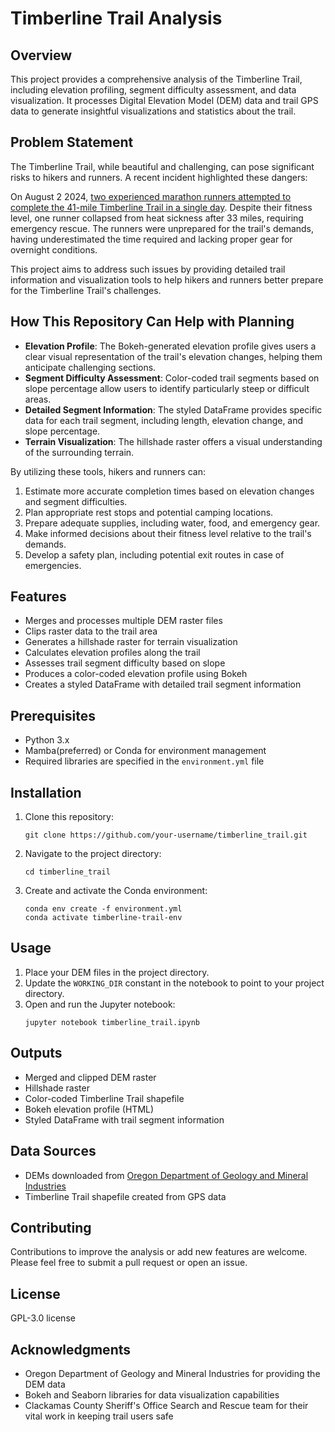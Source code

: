 # Timberline Trail Analysis

## Overview
This project provides a comprehensive analysis of the Timberline Trail, including elevation profiling, segment difficulty assessment, and data visualization. It processes Digital Elevation Model (DEM) data and trail GPS data to generate insightful visualizations and statistics about the trail.

## Problem Statement
The Timberline Trail, while beautiful and challenging, can pose significant risks to hikers and runners. A recent incident highlighted these dangers:

On August 2 2024, [two experienced marathon runners attempted to complete the 41-mile Timberline Trail in a single day](https://www.kptv.com/2024/08/08/runner-rescued-timberline-trail-mount-hood-after-collapsing/). Despite their fitness level, one runner collapsed from heat sickness after 33 miles, requiring emergency rescue. The runners were unprepared for the trail's demands, having underestimated the time required and lacking proper gear for overnight conditions.

This project aims to address such issues by providing detailed trail information and visualization tools to help hikers and runners better prepare for the Timberline Trail's challenges.

## How This Repository Can Help with Planning
- **Elevation Profile**: The Bokeh-generated elevation profile gives users a clear visual representation of the trail's elevation changes, helping them anticipate challenging sections.
- **Segment Difficulty Assessment**: Color-coded trail segments based on slope percentage allow users to identify particularly steep or difficult areas.
- **Detailed Segment Information**: The styled DataFrame provides specific data for each trail segment, including length, elevation change, and slope percentage.
- **Terrain Visualization**: The hillshade raster offers a visual understanding of the surrounding terrain.

By utilizing these tools, hikers and runners can:
1. Estimate more accurate completion times based on elevation changes and segment difficulties.
2. Plan appropriate rest stops and potential camping locations.
3. Prepare adequate supplies, including water, food, and emergency gear.
4. Make informed decisions about their fitness level relative to the trail's demands.
5. Develop a safety plan, including potential exit routes in case of emergencies.

## Features
- Merges and processes multiple DEM raster files
- Clips raster data to the trail area
- Generates a hillshade raster for terrain visualization
- Calculates elevation profiles along the trail
- Assesses trail segment difficulty based on slope
- Produces a color-coded elevation profile using Bokeh
- Creates a styled DataFrame with detailed trail segment information

## Prerequisites
- Python 3.x
- Mamba(preferred) or Conda for environment management
- Required libraries are specified in the `environment.yml` file

## Installation
1. Clone this repository:
   ```
   git clone https://github.com/your-username/timberline_trail.git
   ```
2. Navigate to the project directory:
   ```
   cd timberline_trail
   ```
3. Create and activate the Conda environment:
   ```
   conda env create -f environment.yml
   conda activate timberline-trail-env
   ```

## Usage
1. Place your DEM files in the project directory.
2. Update the `WORKING_DIR` constant in the notebook to point to your project directory.
3. Open and run the Jupyter notebook:
   ```
   jupyter notebook timberline_trail.ipynb
   ```

## Outputs
- Merged and clipped DEM raster
- Hillshade raster
- Color-coded Timberline Trail shapefile
- Bokeh elevation profile (HTML)
- Styled DataFrame with trail segment information

## Data Sources
- DEMs downloaded from [Oregon Department of Geology and Mineral Industries](https://pubs.oregon.gov/dogami/ldq/p-LDQ.htm)
- Timberline Trail shapefile created from GPS data

## Contributing
Contributions to improve the analysis or add new features are welcome. Please feel free to submit a pull request or open an issue.

## License
GPL-3.0 license

## Acknowledgments
- Oregon Department of Geology and Mineral Industries for providing the DEM data
- Bokeh and Seaborn libraries for data visualization capabilities
- Clackamas County Sheriff's Office Search and Rescue team for their vital work in keeping trail users safe
